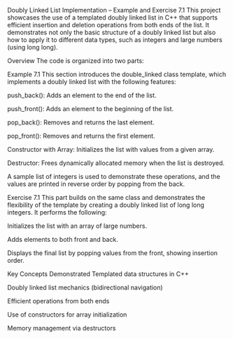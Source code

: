 Doubly Linked List Implementation – Example and Exercise 7.1
This project showcases the use of a templated doubly linked list in C++ that supports efficient insertion and deletion operations from both ends of the list. It demonstrates not only the basic structure of a doubly linked list but also how to apply it to different data types, such as integers and large numbers (using long long).

Overview
The code is organized into two parts:

Example 7.1
This section introduces the double_linked<T> class template, which implements a doubly linked list with the following features:

push_back(): Adds an element to the end of the list.

push_front(): Adds an element to the beginning of the list.

pop_back(): Removes and returns the last element.

pop_front(): Removes and returns the first element.

Constructor with Array: Initializes the list with values from a given array.

Destructor: Frees dynamically allocated memory when the list is destroyed.

A sample list of integers is used to demonstrate these operations, and the values are printed in reverse order by popping from the back.

Exercise 7.1
This part builds on the same class and demonstrates the flexibility of the template by creating a doubly linked list of long long integers. It performs the following:

Initializes the list with an array of large numbers.

Adds elements to both front and back.

Displays the final list by popping values from the front, showing insertion order.

Key Concepts Demonstrated
Templated data structures in C++

Doubly linked list mechanics (bidirectional navigation)

Efficient operations from both ends

Use of constructors for array initialization

Memory management via destructors